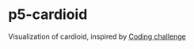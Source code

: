 # p5-cardioid
Visualization of cardioid, inspired by [Coding challenge](https://www.youtube.com/watch?v=bl3nc_a1nvs&list=PLRqwX-V7Uu6ZiZxtDDRCi6uhfTH4FilpH&index=190&ab_channel=TheCodingTrain)
